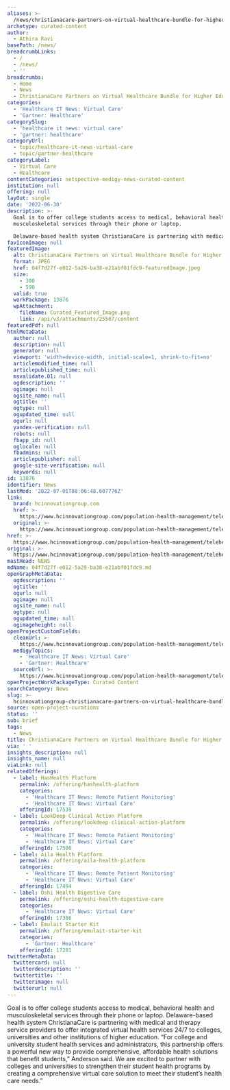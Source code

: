 ```yaml
---
aliases: >-
  /news/christianacare-partners-on-virtual-healthcare-bundle-for-higher-education
archetype: curated-content
author:
  - Athira Ravi
basePath: /news/
breadcrumbLinks:
  - /
  - /news/
  - ''
breadcrumbs:
  - Home
  - News
  - ChristianaCare Partners on Virtual Healthcare Bundle for Higher Education
categories:
  - 'Healthcare IT News: Virtual Care'
  - 'Gartner: Healthcare'
categorySlug:
  - 'healthcare it news: virtual care'
  - 'gartner: healthcare'
categoryUrl:
  - topic/healthcare-it-news-virtual-care
  - topic/gartner-healthcare
categoryLabel:
  - Virtual Care
  - Healthcare
contentCategories: netspective-medigy-news-curated-content
institution: null
offering: null
layOut: single
date: '2022-06-30'
description: >-
  Goal is to offer college students access to medical, behavioral health and
  musculoskeletal services through their phone or laptop.

  Delaware-based health system ChristianaCare is partnering with medica
favIconImage: null
featuredImage:
  alt: ChristianaCare Partners on Virtual Healthcare Bundle for Higher Education
  format: JPEG
  href: 04f7d27f-e012-5a29-ba38-e21abf01fdc9-featuredImage.jpeg
  size:
    - 300
    - 590
  valid: true
  workPackage: 13876
  wpAttachment:
    fileName: Curated_Featured_Image.png
    link: /api/v3/attachments/25567/content
featuredPdf: null
htmlMetaData:
  author: null
  description: null
  generator: null
  viewport: 'width=device-width, initial-scale=1, shrink-to-fit=no'
  articlemodified_time: null
  articlepublished_time: null
  msvalidate.01: null
  ogdescription: ''
  ogimage: null
  ogsite_name: null
  ogtitle: ''
  ogtype: null
  ogupdated_time: null
  ogurl: null
  yandex-verification: null
  robots: null
  fbapp_id: null
  oglocale: null
  fbadmins: null
  articlepublisher: null
  google-site-verification: null
  keywords: null
id: 13876
identifier: News
lastMod: '2022-07-01T08:06:48.607776Z'
link:
  brand: hcinnovationgroup.com
  href: >-
    https://www.hcinnovationgroup.com/population-health-management/telehealth/news/21272694/christianacare-partners-on-virtual-healthcare-bundle-for-higher-education
  original: >-
    https://www.hcinnovationgroup.com/population-health-management/telehealth/news/21272694/christianacare-partners-on-virtual-healthcare-bundle-for-higher-education
href: >-
  https://www.hcinnovationgroup.com/population-health-management/telehealth/news/21272694/christianacare-partners-on-virtual-healthcare-bundle-for-higher-education
original: >-
  https://www.hcinnovationgroup.com/population-health-management/telehealth/news/21272694/christianacare-partners-on-virtual-healthcare-bundle-for-higher-education
mastHead: NEWS
mdName: 04f7d27f-e012-5a29-ba38-e21abf01fdc9.md
openGraphMetaData:
  ogdescription: ''
  ogtitle: ''
  ogurl: null
  ogimage: null
  ogsite_name: null
  ogtype: null
  ogupdated_time: null
  ogimageheight: null
openProjectCustomFields:
  cleanUrl: >-
    https://www.hcinnovationgroup.com/population-health-management/telehealth/news/21272694/christianacare-partners-on-virtual-healthcare-bundle-for-higher-education
  medigyTopics:
    - 'Healthcare IT News: Virtual Care'
    - 'Gartner: Healthcare'
  sourceUrl: >-
    https://www.hcinnovationgroup.com/population-health-management/telehealth/news/21272694/christianacare-partners-on-virtual-healthcare-bundle-for-higher-education
openProjectWorkPackageType: Curated Content
searchCategory: News
slug: >-
  hcinnovationgroup-christianacare-partners-on-virtual-healthcare-bundle-for-higher-education
source: open-project-curations
status: ''
sub: brief
tags:
  - News
title: ChristianaCare Partners on Virtual Healthcare Bundle for Higher Education
via: ' '
insights_description: null
insights_name: null
viaLink: null
relatedOfferings:
  - label: HasHealth Platform
    permalink: /offering/hashealth-platform
    categories:
      - 'Healthcare IT News: Remote Patient Monitoring'
      - 'Healthcare IT News: Virtual Care'
    offeringId: 17539
  - label: LookDeep Clinical Action Platform
    permalink: /offering/lookdeep-clinical-action-platform
    categories:
      - 'Healthcare IT News: Remote Patient Monitoring'
      - 'Healthcare IT News: Virtual Care'
    offeringId: 17500
  - label: Aila Health Platform
    permalink: /offering/aila-health-platform
    categories:
      - 'Healthcare IT News: Remote Patient Monitoring'
      - 'Healthcare IT News: Virtual Care'
    offeringId: 17494
  - label: Oshi Health Digestive Care
    permalink: /offering/oshi-health-digestive-care
    categories:
      - 'Healthcare IT News: Virtual Care'
    offeringId: 17386
  - label: Emulait Starter Kit
    permalink: /offering/emulait-starter-kit
    categories:
      - 'Gartner: Healthcare'
    offeringId: 17281
twitterMetaData:
  twittercard: null
  twitterdescription: ''
  twittertitle: ''
  twitterimage: null
  twitterurl: null
---
```

<p>Goal is to offer college students access to medical, behavioral health and musculoskeletal services through their phone or laptop.
Delaware-based health system ChristianaCare is partnering with medical and therapy service providers to offer integrated virtual health services 24/7 to colleges, universities and other institutions of higher education.
“For college and university student health services and administrators, this partnership offers a powerful new way to provide comprehensive, affordable health solutions that benefit students,” Anderson said.
We are excited to partner with colleges and universities to strengthen their student health programs by creating a comprehensive virtual care solution to meet their student’s health care needs.”</p>